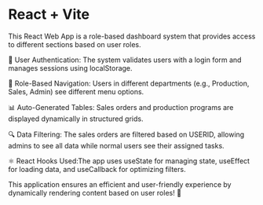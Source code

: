 # React + Vite

This React Web App is a role-based dashboard system that provides access to different sections based on user roles.

🔑 User Authentication: The system validates users with a login form and manages sessions using localStorage.

📌 Role-Based Navigation: Users in different departments (e.g., Production, Sales, Admin) see different menu options.

📊 Auto-Generated Tables: Sales orders and production programs are displayed dynamically in structured grids.

🔍 Data Filtering: The sales orders are filtered based on USERID, allowing admins to see all data while normal users see their assigned tasks.

⚛️ React Hooks Used:The app uses useState for managing state, useEffect for loading data, and useCallback for optimizing filters.

This application ensures an efficient and user-friendly experience by dynamically rendering content based on user roles! 🚀


